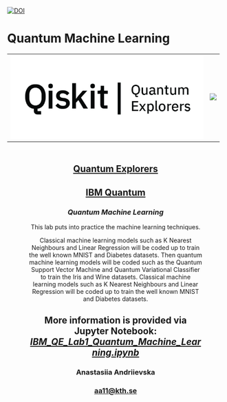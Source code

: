 [![DOI](https://zenodo.org/badge/DOI/10.5281/zenodo.7504114.svg)](https://doi.org/10.5281/zenodo.7504114)

# Quantum Machine Learning

<table>
    <tr>
      <td>
      <img src='https://github.com/fomalhautn/quantum_ml/blob/main/qe_logo.jpg' width=450>
      </td>
      <td>
      <img src='https://newsroom.unl.edu/announce/files/file143411.jpg' width=310>
      </td>
     </tr>
</table>

<div style="text-align: center; margin: 50px">

<h2 style="text-align: center;"><a href="https://github.com/qiskit-community/quantum-explorers/">Quantum Explorers</a></h2>
<h2 style="text-align: center;"><a href="https://www.ibm.com/quantum">IBM Quantum</a></h2>
<h3><em>Quantum Machine Learning</em></h3>
<p>This lab puts into practice the machine learning techniques.
<p>Classical machine learning models such as K Nearest Neighbours and Linear Regression will be coded up to train the well known MNIST and Diabetes datasets. Then quantum machine learning models will be coded such as the Quantum Support Vector Machine and Quantum Variational Classifier to train the Iris and Wine datasets. Classical machine learning models such as K Nearest Neighbours and Linear Regression will be coded up to train the well known MNIST and Diabetes datasets.</p>


<h2>More information is provided via Jupyter Notebook: <a href="https://github.com/fomalhautn/quantum_ml/blob/main/IBM_QE_Lab1_Quantum_Machine_Learning.ipynb"><em>IBM_QE_Lab1_Quantum_Machine_Learning.ipynb</em></a></h2>

<h3>Anastasiia Andriievska</h3>

<h3><a href="mailto:aa11@kth.se">aa11@kth.se</a></h3>
</div>
